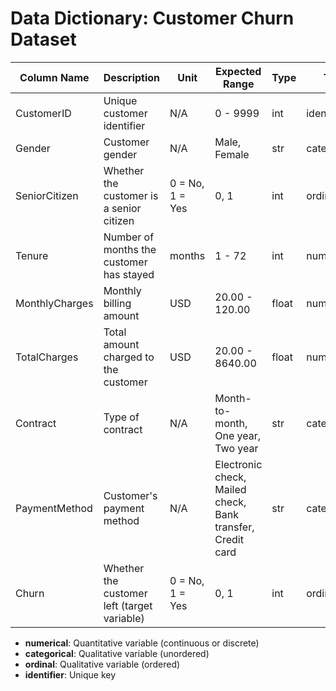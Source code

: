 # Data Dictionary: Customer Churn Dataset

| Column Name      | Description                                      | Unit         | Expected Range         | Type         | Tag           |
|------------------|--------------------------------------------------|--------------|-----------------------|--------------|---------------|
| CustomerID       | Unique customer identifier                       | N/A          | 0 - 9999              | int          | identifier    |
| Gender           | Customer gender                                  | N/A          | Male, Female          | str          | categorical   |
| SeniorCitizen    | Whether the customer is a senior citizen         | 0 = No, 1 = Yes | 0, 1                | int          | ordinal       |
| Tenure           | Number of months the customer has stayed         | months       | 1 - 72                | int          | numerical     |
| MonthlyCharges   | Monthly billing amount                           | USD          | 20.00 - 120.00        | float        | numerical     |
| TotalCharges     | Total amount charged to the customer             | USD          | 20.00 - 8640.00       | float        | numerical     |
| Contract         | Type of contract                                 | N/A          | Month-to-month, One year, Two year | str | categorical   |
| PaymentMethod    | Customer's payment method                        | N/A          | Electronic check, Mailed check, Bank transfer, Credit card | str | categorical   |
| Churn            | Whether the customer left (target variable)      | 0 = No, 1 = Yes | 0, 1                | int          | ordinal       |

- **numerical**: Quantitative variable (continuous or discrete)
- **categorical**: Qualitative variable (unordered)
- **ordinal**: Qualitative variable (ordered)
- **identifier**: Unique key
